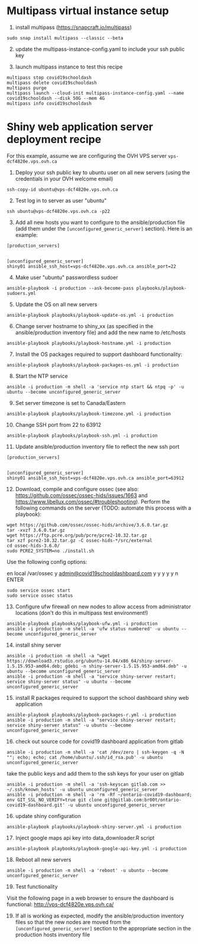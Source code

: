 # Multipass virtual instance setup

1. install multipass (https://snapcraft.io/multipass)

```
sudo snap install multipass --classic --beta  
```

2. update the multipass-instance-config.yaml to include your ssh public key

3. launch multipass instance to test this recipe

```
multipass stop covid19schooldash
multipass delete covid19schooldash
multipass purge
multipass launch --cloud-init multipass-instance-config.yaml --name covid19schooldash --disk 50G --mem 4G
multipass info covid19schooldash
```

# Shiny web application server deployment recipe

For this example, assume we are configuring the OVH VPS server `vps-dcf4820e.vps.ovh.ca` 

1. Deploy your ssh public key to ubuntu user on all new servers (using the credentials in your OVH welcome email)

```
ssh-copy-id ubuntu@vps-dcf4820e.vps.ovh.ca
```

2. Test log in to server as user "ubuntu" 

```
ssh ubuntu@vps-dcf4820e.vps.ovh.ca -p22
```

3. Add all new hosts you want to configure to the ansible/production file (add them under the `[unconfigured_generic_server]` section). Here is an example:

```
[production_servers]


[unconfigured_generic_server]
shiny01 ansible_ssh_host=vps-dcf4820e.vps.ovh.ca ansible_port=22
```

4. Make user "ubuntu" passwordless sudoer

```
ansible-playbook -i production --ask-become-pass playbooks/playbook-sudoers.yml
```

5. Update the OS on all new servers

```
ansible-playbook playbooks/playbook-update-os.yml -i production
```

6. Change server hostname to shiny_xx (as specified in the ansible/production inventory file) and add the new name to /etc/hosts

```
ansible-playbook playbooks/playbook-hostname.yml -i production
```

7. Install the OS packages required to support dashboard functionality:

```
ansible-playbook playbooks/playbook-packages-os.yml -i production
```

8. Start the NTP service

```
ansible -i production -m shell -a 'service ntp start && ntpq -p' -u ubuntu --become unconfigured_generic_server
```

9. Set server timezone is set to Canada/Eastern

```
ansible-playbook playbooks/playbook-timezone.yml -i production
```

10. Change SSH port from 22 to 63912

```
ansible-playbook playbooks/playbook-ssh.yml -i production
```

11. Update ansible/production inventory file to reflect the new ssh port

```
[production_servers]


[unconfigured_generic_server]
shiny01 ansible_ssh_host=vps-dcf4820e.vps.ovh.ca ansible_port=63912
```

12. Download, compile and configure ossec (see also: https://github.com/ossec/ossec-hids/issues/1663 and https://www.libellux.com/ossec/#troubleshooting). Perform the following commands on the server (TODO: automate this process with a playbook):

```
wget https://github.com/ossec/ossec-hids/archive/3.6.0.tar.gz
tar -xvzf 3.6.0.tar.gz
wget https://ftp.pcre.org/pub/pcre/pcre2-10.32.tar.gz
tar xzf pcre2-10.32.tar.gz -C ossec-hids-*/src/external
cd ossec-hids-3.6.0/
sudo PCRE2_SYSTEM=no ./install.sh
```

Use the following config options:

en
local
/var/ossec
y
admin@covid19schooldashboard.com
y
y
y
y
y
n
ENTER

```
sudo service ossec start
sudo service ossec status
```

13. Configure ufw firewall on new nodes to allow access from administrator locations (don't do this in multipass test environment!)

```
ansible-playbook playbooks/playbook-ufw.yml -i production
ansible -i production -m shell -a 'ufw status numbered' -u ubuntu --become unconfigured_generic_server
```

14. install shiny server

```
ansible -i production -m shell -a "wget https://download3.rstudio.org/ubuntu-14.04/x86_64/shiny-server-1.5.15.953-amd64.deb; gdebi -n shiny-server-1.5.15.953-amd64.deb" -u ubuntu --become unconfigured_generic_server
ansible -i production -m shell -a "service shiny-server restart; service shiny-server status" -u ubuntu --become unconfigured_generic_server
```

15. install R packages required to support the school dashboard shiny web application

```
ansible-playbook playbooks/playbook-packages-r.yml -i production
ansible -i production -m shell -a "service shiny-server restart; service shiny-server status" -u ubuntu --become unconfigured_generic_server
```

16. check out source code for covid19 dashboard application from gitlab

```
ansible -i production -m shell -a 'cat /dev/zero | ssh-keygen -q -N ""; echo; echo; cat /home/ubuntu/.ssh/id_rsa.pub' -u ubuntu unconfigured_generic_server
```

take the public keys and add them to the ssh keys for your user on gitlab

```
ansible -i production -m shell -a 'ssh-keyscan gitlab.com >> ~/.ssh/known_hosts' -u ubuntu unconfigured_generic_server
ansible -i production -m shell -a 'rm -Rf ~/ontario-covid19-dashboard; env GIT_SSL_NO_VERIFY=true git clone git@gitlab.com:br00t/ontario-covid19-dashboard.git' -u ubuntu unconfigured_generic_server
```

16. update shiny configuration

```
ansible-playbook playbooks/playbook-shiny-server.yml -i production
```

17. Inject google maps api key into data_downloader.R script

```
ansible-playbook playbooks/playbook-google-api-key.yml -i production
```

18. Reboot all new servers

```
ansible -i production -m shell -a 'reboot' -u ubuntu --become unconfigured_generic_server
```

19. Test functionality

Visit the following page in a web browser to ensure the dashboard is functional: http://vps-dcf4820e.vps.ovh.ca/

19. If all is working as expected, modify the ansible/production inventory files so that the new nodes are moved from the `[unconfigured_generic_server]` section to the appropriate section in the production hosts inventory file